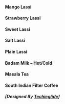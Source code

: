 #### Mango Lassi 
#### Strawberry Lassi 
#### Sweet Lassi 
#### Salt Lassi 
#### Plain Lassi 
#### Badam Milk – Hot/Cold 
#### Masala Tea 
#### South Indian Filter Coffee 
##### [Designed By [Techieglide](https://web.archive.org/web/20220926131012/https://www.techieglide.com/)]
